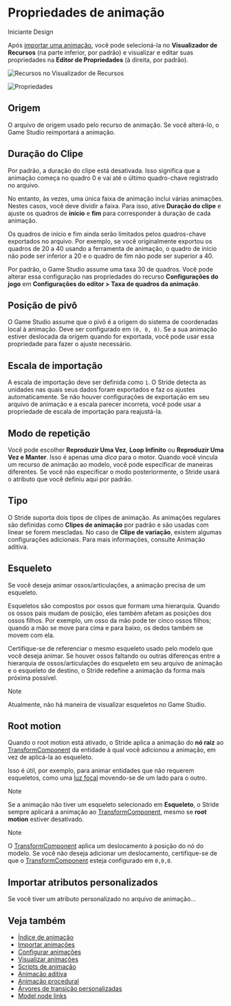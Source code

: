 # Propriedades de animação

<span class="badge text-bg-primary">Iniciante</span>
<span class="badge text-bg-success">Design</span>

Após [importar uma animação](import-animations.md), você pode selecioná-la no **Visualizador de Recursos** (na parte inferior, por padrão) e visualizar e editar suas propriedades na **Editor de Propriedades** (à direita, por padrão).

![Recursos no Visualizador de Recursos](media/assets-in-asset-view1.png)

![Propriedades](media/animations-properties.png)

## Origem

O arquivo de origem usado pelo recurso de animação. Se você alterá-lo, o Game Studio reimportará a animação.

## Duração do Clipe

Por padrão, a duração do clipe está desativada. Isso significa que a animação começa no quadro 0 e vai até o último quadro-chave registrado no arquivo.

No entanto, às vezes, uma única faixa de animação inclui várias animações. Nestes casos, você deve dividir a faixa. Para isso, ative **Duração do clipe** e ajuste os quadros de **início** e **fim** para corresponder à duração de cada animação.

Os quadros de início e fim ainda serão limitados pelos quadros-chave exportados no arquivo. Por exemplo, se você originalmente exportou os quadros de 20 a 40 usando a ferramenta de animação, o quadro de início não pode ser inferior a 20 e o quadro de fim não pode ser superior a 40.

Por padrão, o Game Studio assume uma taxa 30 de quadros. Você pode alterar essa configuração nas propriedades do recurso **Configurações do jogo** em **Configurações do editor > Taxa de quadros da animação**.

## Posição de pivô

O Game Studio assume que o pivô é a origem do sistema de coordenadas local à animação. Deve ser configurado em `(0, 0, 0)`. Se a sua animação estiver deslocada da origem quando for exportada, você pode usar essa propriedade para fazer o ajuste necessário.

## Escala de importação

A escala de importação deve ser definida como `1`. O Stride detecta as unidades nas quais seus dados foram exportados e faz os ajustes automaticamente. Se não houver configurações de exportação em seu arquivo de animação e a escala parecer incorreta, você pode usar a propriedade de escala de importação para reajustá-la.

## Modo de repetição

Você pode escolher **Reproduzir Uma Vez**, **Loop Infinito** ou **Reproduzir Uma Vez e Manter**. Isso é apenas uma *dica* para o motor. Quando você vincula um recurso de animação ao modelo, você pode especificar de maneiras diferentes. Se você não especificar o modo posteriormente, o Stride usará o atributo que você definiu aqui por padrão.

## Tipo

O Stride suporta dois tipos de clipes de animação. As animações regulares são definidas como **Clipes de animação** por padrão e são usadas com  linear se forem mescladas. No caso de **Clipe de variação**, existem algumas configurações adicionais. Para mais informações, consulte <g id="2">Animação aditiva</g>.[](additive-animation.md)

## Esqueleto

Se você deseja animar ossos/articulações, a animação precisa de um esqueleto.

Esqueletos são compostos por ossos que formam uma hierarquia. Quando os ossos pais mudam de posição, eles também afetam as posições dos ossos filhos. Por exemplo, um osso da mão pode ter cinco ossos filhos; quando a mão se move para cima e para baixo, os dedos também se movem com ela.

Certifique-se de referenciar o mesmo esqueleto usado pelo modelo que você deseja animar. Se houver ossos faltando ou outras diferenças entre a hierarquia de ossos/articulações do esqueleto em seu arquivo de animação e o esqueleto de destino, o Stride redefine a animação da forma mais próxima possível.

> [!Note]
> Atualmente, não há maneira de visualizar esqueletos no Game Studio.

## Root motion

Quando o root motion está ativado, o Stride aplica a animação do **nó raiz** ao [TransformComponent](xref:Stride.Engine.TransformComponent) da entidade à qual você adicionou a animação, em vez de aplicá-la ao esqueleto.

Isso é útil, por exemplo, para animar entidades que não requerem esqueletos, como uma [luz focal](../graphics/lights-and-shadows/spot-lights.md) movendo-se de um lado para o outro.

> [!Note]
> Se a animação não tiver um esqueleto selecionado em **Esqueleto**, o Stride sempre aplicará a animação ao [TransformComponent](xref:Stride.Engine.TransformComponent), mesmo se **root motion** estiver desativado.

> [!Note]
> O [TransformComponent](xref:Stride.Engine.TransformComponent) aplica um deslocamento à posição do nó do modelo. Se você não deseja adicionar um deslocamento, certifique-se de que o [TransformComponent](xref:Stride.Engine.TransformComponent) esteja configurado em `0,0,0`.

## Importar atributos personalizados

Se você tiver um atributo personalizado no arquivo de animação...

## Veja também

* [Índice de animação](index.md)
* [Importar animações](import-animations.md)
* [Configurar animações](set-up-animations.md)
* [Visualizar animações](preview-animations.md)
* [Scripts de animação](animation-scripts.md)
* [Animação aditiva](additive-animation.md)
* [Animação procedural](procedural-animation.md)
* [Árvores de transição personalizadas](custom-blend-trees.md)
* [Model node links](model-node-links.md)